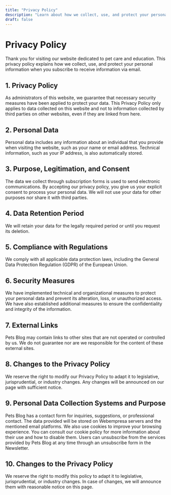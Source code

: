 ```yaml
---
title: "Privacy Policy"
description: "Learn about how we collect, use, and protect your personal information at Pets Blog."
draft: false
---
```


# Privacy Policy

Thank you for visiting our website dedicated to pet care and education. This privacy policy explains how we collect, use, and protect your personal information when you subscribe to receive information via email.

## 1. Privacy Policy

As administrators of this website, we guarantee that necessary security measures have been applied to protect your data. This Privacy Policy only applies to data collected on this website and not to information collected by third parties on other websites, even if they are linked from here.

## 2. Personal Data

Personal data includes any information about an individual that you provide when visiting the website, such as your name or email address. Technical information, such as your IP address, is also automatically stored.

## 3. Purpose, Legitimation, and Consent

The data we collect through subscription forms is used to send electronic communications. By accepting our privacy policy, you give us your explicit consent to process your personal data. We will not use your data for other purposes nor share it with third parties.

## 4. Data Retention Period

We will retain your data for the legally required period or until you request its deletion.

## 5. Compliance with Regulations

We comply with all applicable data protection laws, including the General Data Protection Regulation (GDPR) of the European Union.

## 6. Security Measures

We have implemented technical and organizational measures to protect your personal data and prevent its alteration, loss, or unauthorized access. We have also established additional measures to ensure the confidentiality and integrity of the information.

## 7. External Links

Pets Blog may contain links to other sites that are not operated or controlled by us. We do not guarantee nor are we responsible for the content of these external sites.

## 8. Changes to the Privacy Policy

We reserve the right to modify our Privacy Policy to adapt it to legislative, jurisprudential, or industry changes. Any changes will be announced on our page with sufficient notice.

## 9. Personal Data Collection Systems and Purpose

Pets Blog has a contact form for inquiries, suggestions, or professional contact. The data provided will be stored on Webempresa servers and the mentioned email platforms. We also use cookies to improve your browsing experience. You can consult our cookie policy for more information about their use and how to disable them. Users can unsubscribe from the services provided by Pets Blog at any time through an unsubscribe form in the Newsletter.

## 10. Changes to the Privacy Policy

We reserve the right to modify this policy to adapt it to legislative, jurisprudential, or industry changes. In case of changes, we will announce them with reasonable notice on this page.
